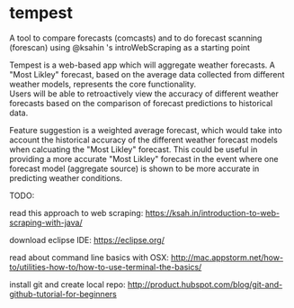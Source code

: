 # tempest
A tool to compare forecasts (comcasts) and to do forecast scanning (forescan)
using @ksahin 's introWebScraping as a starting point

Tempest is a web-based app which will aggregate weather forecasts.  A "Most Likley" forecast,
based on the average data collected from different weather models, represents the core functionality.  
Users will be able to retroactively view the accuracy of different weather forecasts based on the comparison of forecast predictions to historical data. 

Feature suggestion is a weighted average forecast, which would take into account the historical accuracy of the different weather forecast models when calcuating the "Most Likley" forecast.  This could be useful in providing a more accurate "Most Likley" forecast in the event where one forecast model (aggregate source) is shown to be more accurate in predicting weather conditions. 

TODO:

read this approach to web scraping: https://ksah.in/introduction-to-web-scraping-with-java/

download eclipse IDE: https://eclipse.org/

read about command line basics with OSX: http://mac.appstorm.net/how-to/utilities-how-to/how-to-use-terminal-the-basics/

install git and create local repo: http://product.hubspot.com/blog/git-and-github-tutorial-for-beginners
